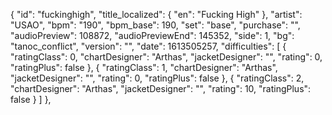 {
      "id": "fuckinghigh",
      "title_localized": {
        "en": "Fucking High"
      },
      "artist": "USAO",
      "bpm": "190",
      "bpm_base": 190,
      "set": "base",
      "purchase": "",
      "audioPreview": 108872,
      "audioPreviewEnd": 145352,
      "side": 1,
      "bg": "tanoc_conflict",
      "version": "",
      "date": 1613505257,
      "difficulties": [
        {
          "ratingClass": 0,
          "chartDesigner": "Arthas",
          "jacketDesigner": "",
          "rating": 0,
          "ratingPlus": false
        },
        {
          "ratingClass": 1,
          "chartDesigner": "Arthas",
          "jacketDesigner": "",
          "rating": 0,
          "ratingPlus": false
        },
        {
          "ratingClass": 2,
          "chartDesigner": "Arthas",
          "jacketDesigner": "",
          "rating": 10,
          "ratingPlus": false
        }
      ]
    },